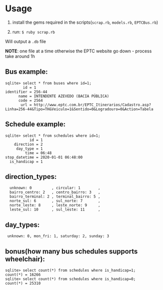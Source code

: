 # Usage

1. install the gems required in the
scripts(`scrap.rb`, `models.rb`, `EPTCBus.rb`)

2. run: ``$ ruby scrap.rb``

Will output a `.db` file

**NOTE**: one file at a time otherwise the EPTC website go down - process take around 1h

## Bus example:

```
sqlite> select * from buses where id=1;
        id = 1
identifier = 256-44
      name = INTENDENTE AZEVEDO (BACIA PÚBLICA)
      code = 2564
       url = http://www.eptc.com.br/EPTC_Itinerarios/Cadastro.asp?Linha=256-44&Tipo=TH&Veiculo=1&Sentido=0&Logradouro=0&Action=Tabela
```

## Schedule example:

```
sqlite> select * from schedules where id=1;
           id = 1
    direction = 2
     day_type = 1
         time = 06:48
stop_datetime = 2020-01-01 06:48:00
  is_handicap = 1
```

## direction_types:

```
  unknown: 0         , circular: 1        ,
  bairro_centro: 2   , centro_bairro: 3   ,
  bairro_terminal: 2 , terminal_bairro: 5 ,
  norte_sul: 6       , sul_norte: 7       ,
  norte_leste: 8     , leste_norte: 9     ,
  leste_sul: 10      , sul_leste: 11      ,
```

## day_types:

```
 unknown: 0, mon_fri: 1, saturday: 2, sunday: 3
```

## bonus(how many bus schedules supports wheelchair):

```
sqlite> select count(*) from schedules where is_handicap=1;
count(*) = 16266
sqlite> select count(*) from schedules where is_handicap=0;
count(*) = 25310

```
